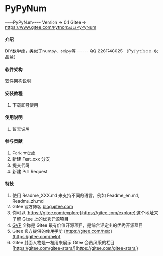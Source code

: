 # PyPyNum

----PyPyNum----
Version -> 0.1
Gitee -> https://www.gitee.com/PythonSJL/PyPyNum

#### 介绍
DIY数学库，类似于numpy、scipy等 ------ QQ 2261748025 （Py𝙿𝚢𝚝𝚑𝚘𝚗-水晶兰）

#### 软件架构
软件架构说明


#### 安装教程

1.  下载即可使用

#### 使用说明

1.  暂无说明

#### 参与贡献

1.  Fork 本仓库
2.  新建 Feat_xxx 分支
3.  提交代码
4.  新建 Pull Request


#### 特技

1.  使用 Readme\_XXX.md 来支持不同的语言，例如 Readme\_en.md, Readme\_zh.md
2.  Gitee 官方博客 [blog.gitee.com](https://blog.gitee.com)
3.  你可以 [https://gitee.com/explore](https://gitee.com/explore) 这个地址来了解 Gitee 上的优秀开源项目
4.  [GVP](https://gitee.com/gvp) 全称是 Gitee 最有价值开源项目，是综合评定出的优秀开源项目
5.  Gitee 官方提供的使用手册 [https://gitee.com/help](https://gitee.com/help)
6.  Gitee 封面人物是一档用来展示 Gitee 会员风采的栏目 [https://gitee.com/gitee-stars/](https://gitee.com/gitee-stars/)
